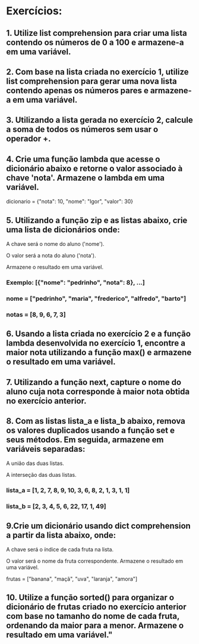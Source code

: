 # Exercícios:

## 1. Utilize list comprehension para criar uma lista contendo os números de 0 a 100 e armazene-a em uma variável.

 
## 2. Com base na lista criada no exercício 1, utilize list comprehension para gerar uma nova lista contendo apenas os números pares e armazene-a em uma variável.

 

## 3. Utilizando a lista gerada no exercício 2, calcule a soma de todos os números sem usar o operador +.

 

## 4. Crie uma função lambda que acesse o dicionário abaixo e retorne o valor associado à chave 'nota'. Armazene o lambda em uma variável.

dicionario = {"nota": 10, "nome": "Igor", "valor": 30}
 

## 5. Utilizando a função zip e as listas abaixo, crie uma lista de dicionários onde:

A chave será o nome do aluno ('nome').

O valor será a nota do aluno ('nota').

Armazene o resultado em uma variável.
### Exemplo: [{"nome": "pedrinho", "nota": 8}, ...]

### nome = ["pedrinho", "maria", "frederico", "alfredo", "barto"]
### notas = [8, 9, 6, 7, 3]
 

## 6. Usando a lista criada no exercício 2 e a função lambda desenvolvida no exercício 1, encontre a maior nota utilizando a função max() e armazene o resultado em uma variável.

 

## 7. Utilizando a função next, capture o nome do aluno cuja nota corresponde à maior nota obtida no exercício anterior.

 

## 8. Com as listas lista_a e lista_b abaixo, remova os valores duplicados usando a função set e seus métodos. Em seguida, armazene em variáveis separadas:

A união das duas listas.

A interseção das duas listas.

### lista_a = [1, 2, 7, 8, 9, 10, 3, 6, 8, 2, 1, 3, 1, 1]
### lista_b = [2, 3, 4, 5, 6, 22, 17, 1, 49]
 

## 9.Crie um dicionário usando dict comprehension a partir da lista abaixo, onde:

A chave será o índice de cada fruta na lista.

O valor será o nome da fruta correspondente.
Armazene o resultado em uma variável.

frutas = ["banana", "maçã", "uva", "laranja", "amora"]
 

## 10. Utilize a função sorted() para organizar o dicionário de frutas criado no exercício anterior com base no tamanho do nome de cada fruta, ordenando da maior para a menor. Armazene o resultado em uma variável."

